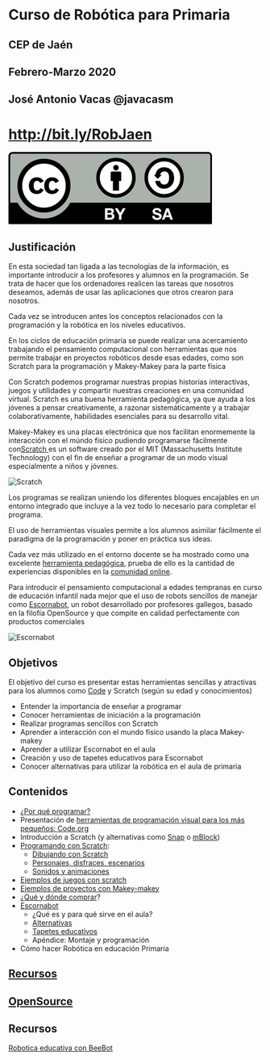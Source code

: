 # Curso de Robótica para Primaria
## CEP de Jaén

## Febrero-Marzo 2020

## José Antonio Vacas @javacasm

# http://bit.ly/RobJaen

![Licencia CC](./images/Licencia_CC.png)

## Justificación

En esta sociedad tan ligada a las tecnologías de la información, es importante introducir a los profesores y alumnos en la programación. Se trata de hacer que los ordenadores realicen las tareas que nosotros deseamos, además de usar las aplicaciones que otros crearon para nosotros.

Cada vez se introducen antes los conceptos relacionados con la programación y la robótica en los niveles educativos.

En los ciclos de educación primaria se puede realizar una acercamiento trabajando el pensamiento computacional con  herramientas que nos permite trabajar en proyectos robóticos desde esas edades, como son Scratch para la programación y Makey-Makey para la parte física

Con Scratch podemos programar nuestras propias historias interactivas, juegos y utilidades y compartir nuestras creaciones en una comunidad virtual. Scratch es una buena herramienta pedagógica, ya que ayuda a los jóvenes a pensar creativamente, a razonar sistemáticamente y a trabajar colaborativamente, habilidades esenciales para su desarrollo vital.

Makey-Makey es una placas electrónica que nos facilitan enormemente la interacción con el múndo físico pudiendo programarse fácilmente con[Scratch ](https://scratch.mit.edu/) es un software creado por el MIT (Massachusetts Institute Technology) con el fin de enseñar a programar de un modo visual especialmente a niños y jóvenes.


![Scratch](https://upload.wikimedia.org/wikipedia/commons/thumb/f/fb/Scratch_2.0_Screen_Hello_World.png/640px-Scratch_2.0_Screen_Hello_World.png)


Los programas se realizan uniendo los diferentes bloques encajables en un entorno integrado que incluye a la vez todo lo necesario para completar el programa.


El uso de herramientas visuales permite a los alumnos asimilar fácilmente el paradigma de la programación y poner en práctica sus ideas.

Cada vez más utilizado en el entorno docente se ha mostrado como una excelente [herramienta pedagógica](./contexto.md), prueba de ello es la cantidad de experiencias disponibles en la [comunidad online](https://scratch.mit.edu/explore/projects/all).

Para introducir el pensamiento computacional a edades tempranas en curso de educación infantil nada mejor que el uso de robots sencillos de manejar como [Escornabot](https://escornabot.com/web/es), un robot desarrollado por profesores gallegos, basado en la filofía OpenSource y que compite en calidad perfectamente con productos comerciales

![Escornabot](https://escornabot.com/web/sites/default/files/node_attachs/brivoi_0.jpg)

## Objetivos  

El objetivo del curso es presentar estas herramientas sencillas y atractivas para los alumnos como [Code](http://Code.org) y Scratch  (según su edad y conocimientos)

* Entender la importancia de enseñar a programar
* Conocer herramientas de iniciación a la programación
* Realizar programas sencillos con Scratch
* Aprender a interacción con el mundo físico usando la placa Makey-makey
* Aprender a utilizar Escornabot en el aula
* Creación y uso de tapetes educativos para Escornabot
* Conocer alternativas para utilizar la robótica en el aula de primaria

## Contenidos

* [¿Por qué programar?](./contexto.md)
* Presentación de [herramientas de programación visual para los más pequeños: Code.org](./IniciacionProgramacion.md)
* Introducción a Scratch (y alternativas como [Snap](./snap.md) o [mBlock](./mBlock.md))
* [Programando con Scratch](./Scratch.md):
  * [Dibujando con Scratch](./Scratch/Scratch.md#vamos-a-dibujar)
  * [Personajes, disfraces, escenarios](./Scratch/Scratch.md#personaje)
  * [Sonidos y animaciones](./Scratch/Scratch.md#sonido)
* [Ejemplos de juegos con scratch](./Ejemplos.md)
* [Ejemplos de proyectos con Makey-makey](./MakeyMakey/README.md)
* ¿[Qué y dónde comprar](./Comprar.md)?
* [Escornabot](./escornabot.md)
    * ¿Qué es y para qué sirve en el aula?
    * [Alternativas](./RoboticaPrimaria.md)
    * [Tapetes educativos](./Escornabot/Tableros.md)
    * Apéndice: Montaje y programación
* Cómo hacer Robótica en educación Primaria
## [Recursos](./Recursos.md)

## [OpenSource](./opensource.md)


## Recursos
[Robotica educativa con BeeBot](https://catedu.gitbooks.io/robotica-en-infantil-con-bee-bot/content/)

